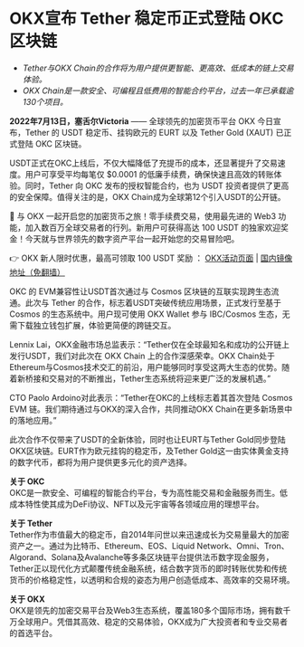 # OKX宣布 Tether 稳定币正式登陆 OKC 区块链

- *Tether与OKX Chain的合作将为用户提供更智能、更高效、低成本的链上交易体验。*
- *OKX Chain是一款安全、可编程且低费用的智能合约平台，过去一年已承载逾130个项目。*

**2022年7月13日，塞舌尔Victoria** —— 全球领先的加密货币平台 OKX 今日宣布，Tether 的 USDT 稳定币、挂钩欧元的 EURT 以及 Tether Gold (XAUT) 已正式登陆 OKC 区块链。 

USDT正式在OKC上线后，不仅大幅降低了充提币的成本，还显著提升了交易速度。用户可享受平均每笔仅 $0.0001 的低廉手续费，确保快速且高效的转账体验。同时，Tether 向 OKC 发布的授权智能合约，也为 USDT 投资者提供了更高的安全保障。值得关注的是，OKX Chain成为全球第12个引入USDT的公开链。

🚀 与 OKX 一起开启您的加密货币之旅！零手续费交易，使用最先进的 Web3 功能，加入数百万全球交易者的行列。新用户可获得高达 100 USDT 的独家欢迎奖金！今天就与世界领先的数字资产平台一起开始您的交易冒险吧。

👉 OKX 新人限时优惠，最高可领取 100 USDT 奖励 ： [OKX活动页面](https://bit.ly/OKXe) | [国内镜像地址（免翻墙）](https://bit.ly/okX)

OKC 的 EVM兼容性让USDT首次通过与 Cosmos 区块链的互联实现跨生态流通。此次与 Tether 的合作，标志着USDT突破传统应用场景，正式发行至基于 Cosmos 的生态系统中。用户现可使用 OKX Wallet 参与 IBC/Cosmos 生态，无需下载独立钱包扩展，体验更简便的跨链交互。

Lennix Lai，OKX金融市场总监表示：“Tether仅在全球最知名和成功的公开链上发行USDT，我们对此次在 OKX Chain 上的合作深感荣幸。OKX Chain处于Ethereum与Cosmos技术交汇的前沿，用户能够同时享受这两大生态的优势。随着新桥接和交易对的不断推出，Tether生态系统将迎来更广泛的发展机遇。”

CTO Paolo Ardoino对此表示：“Tether在OKC的上线标志着其首次登陆 Cosmos EVM 链。我们期待通过与OKX的深入合作，共同推动OKX Chain在更多新场景中的落地应用。”

此次合作不仅带来了USDT的全新体验，同时也让EURT与Tether Gold同步登陆OKX区块链。EURT作为欧元挂钩的稳定币，及Tether Gold这一由实体黄金支持的数字代币，都将为用户提供更多元化的资产选择。

**关于 OKC**  
OKC是一款安全、可编程的智能合约平台，专为高性能交易和金融服务而生。低成本特性使其成为DeFi协议、NFT以及元宇宙等各领域应用的理想平台。

**关于 Tether**  
Tether作为市值最大的稳定币，自2014年问世以来迅速成长为交易量最大的加密资产之一。通过为比特币、Ethereum、EOS、Liquid Network、Omni、Tron、Algorand、Solana及Avalanche等多条区块链平台提供法币数字现金服务，Tether正以现代化方式颠覆传统金融系统，结合数字货币的即时转账优势和传统货币的价格稳定性，以透明和合规的姿态为用户创造低成本、高效率的交易环境。

**关于 OKX**  
OKX是领先的加密交易平台及Web3生态系统，覆盖180多个国际市场，拥有数千万全球用户。凭借其高效、稳定的交易体验，OKX成为广大投资者和专业交易者的首选平台。